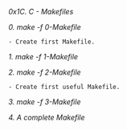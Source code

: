 *0x1C. C - Makefiles*

*0. make -f 0-Makefile*

	- Create first Makefile.

*1. make -f 1-Makefile*

*2. make -f 2-Makefile*

	- Create first useful Makefile.

*3. make -f 3-Makefile*

*4. A complete Makefile*
